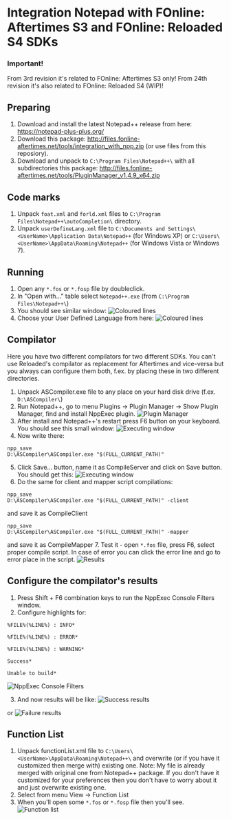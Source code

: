 # Integration Notepad with FOnline: Aftertimes S3 and FOnline: Reloaded S4 SDKs

### Important!
From 3rd revision it's related to FOnline: Aftertimes S3 only!
From 24th revision it's also related to FOnline: Reloaded S4 (WIP)!

## Preparing
1. Download and install the latest Notepad++ release from here: https://notepad-plus-plus.org/
2. Download this package: http://files.fonline-aftertimes.net/tools/integration_with_npp.zip (or use files from this reposiory).
3. Download and unpack to `C:\Program Files\Notepad++\` with all subdirectories this package: http://files.fonline-aftertimes.net/tools/PluginManager_v1.4.9_x64.zip

## Code marks
1. Unpack `foat.xml` and `forld.xml` files to `C:\Program Files\Notepad++\autoCompletion\` directory.
2. Unpack `userDefineLang.xml` file to `C:\Documents and Settings\<UserName>\Application Data\Notepad++` (for Windows XP) or `C:\Users\<UserName>\AppData\Roaming\Notepad++` (for Windows Vista or Windows 7).

## Running
1. Open any `*.fos` or `*.fosp` file by doubleclick.
2. In "Open with..." table select `Notepad++.exe` (from `C:\Program Files\Notepad++\`)
3. You should see similar window:
![Coloured lines](https://img.fonline-aftertimes.net/closedbeta/integration_with_npp/npp01.png)
4. Choose your User Defined Language from here:
![Coloured lines](https://img.fonline-aftertimes.net/closedbeta/integration_with_npp/npp01a.png)

## Compilator
Here you have two different compilators for two different SDKs. You can't use Reloaded's compilator as replacement for Aftertimes and vice-versa but you always can configure them both, f.ex. by placing these in two different directories.

1. Unpack ASCompiler.exe file to any place on your hard disk drive (f.ex. `D:\ASCompiler\`)
2. Run Notepad++, go to menu Plugins -> Plugin Manager -> Show Plugin Manager, find and install NppExec plugin.
![Plugin Manager](https://img.fonline-aftertimes.net/closedbeta/integration_with_npp/npp02.png)
3. After install and Notepad++'s restart press F6 button on your keyboard. You should see this small window:
![Executing window](https://img.fonline-aftertimes.net/closedbeta/integration_with_npp/npp03.png)
4. Now write there:
```
npp_save
D:\ASCompiler\ASCompiler.exe "$(FULL_CURRENT_PATH)"
```
5. Click Save... button, name it as CompileServer and click on Save button. You should get this:
![Executing window](https://img.fonline-aftertimes.net/closedbeta/integration_with_npp/npp04.png)
6. Do the same for client and mapper script compilations:
```
npp_save
D:\ASCompiler\ASCompiler.exe "$(FULL_CURRENT_PATH)" -client
```
and save it as CompileClient
```
npp_save
D:\ASCompiler\ASCompiler.exe "$(FULL_CURRENT_PATH)" -mapper
```
and save it as CompileMapper
7. Test it - open `*.fos` file, press F6, select proper compile script. In case of error you can click the error line and go to error place in the script.
![Results](https://img.fonline-aftertimes.net/closedbeta/integration_with_npp/npp05.png)

## Configure the compilator's results
1. Press Shift + F6 combination keys to run the NppExec Console Filters window.
2. Configure highlights for:
```
%FILE%(%LINE%) : INFO*
```
```
%FILE%(%LINE%) : ERROR*
```
```
%FILE%(%LINE%) : WARNING*
```
```
Success*
```
```
Unable to build*
```
![NppExec Console Filters](https://img.fonline-aftertimes.net/closedbeta/integration_with_npp/npp06.png)

3. And now results will be like:
![Success results](https://img.fonline-aftertimes.net/closedbeta/integration_with_npp/npp07.png)

or
![Failure results](https://img.fonline-aftertimes.net/closedbeta/integration_with_npp/npp08.png)

## Function List
1. Unpack functionList.xml file to `C:\Users\<UserName>\AppData\Roaming\Notepad++\` and overwrite (or if you have it customized then merge with) existing one.
Note: My file is already merged with original one from Notepad++ package. If you don't have it customized for your preferences then you don't have to worry about it and just overwrite existing one.
2. Select from menu View -> Function List
3. When you'll open some `*.fos` or `*.fosp` file then you'll see.
![Function list](https://img.fonline-aftertimes.net/closedbeta/integration_with_npp/npp09.png)
